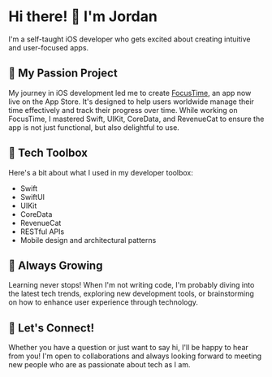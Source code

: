 

<!--
**jordandrad/jordandrad** is a ✨ _special_ ✨ repository because its `README.md` (this file) appears on your GitHub profile.

Here are some ideas to get you started: -->
# Hi there! 👋 I'm Jordan

I'm a self-taught iOS developer who gets excited about creating intuitive and user-focused apps. 

## 🎯 My Passion Project

My journey in iOS development led me to create [FocusTime](https://apps.apple.com/us/app/focustime-time-tracker/id1663536754), an app now live on the App Store. It's designed to help users worldwide manage their time effectively and track their progress over time. While working on FocusTime, I mastered Swift, UIKit, CoreData, and RevenueCat to ensure the app is not just functional, but also delightful to use.

## 🔧 Tech Toolbox

Here's a bit about what I used in my developer toolbox:

* Swift
* SwiftUI
* UIKit
* CoreData
* RevenueCat
* RESTful APIs
* Mobile design and architectural patterns

## 🌱 Always Growing

Learning never stops! When I'm not writing code, I'm probably diving into the latest tech trends, exploring new development tools, or brainstorming on how to enhance user experience through technology.

## 🤝 Let's Connect!

Whether you have a question or just want to say hi, I'll be happy to hear from you! I'm open to collaborations and always looking forward to meeting new people who are as passionate about tech as I am.



